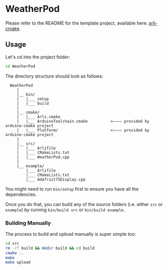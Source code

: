 
# WeatherPod

Please refer to the README for the template project, available here:
[arli-cmake](https://github.com/kigster/arli-cmake).

## Usage

Let's cd into the project folder:

```bash
cd WeatherPod
```

The directory structure should look as follows:

```
  WeatherPod
     |
     |__ bin/
     |   |___ setup
     |   |___ build
     |
     |__ cmake/
     |   |___ Arli.cmake
     |   |___ ArduinoToolchain.cmake          <———— provided by arduino-cmake project
     |   |___ Platform/                       <———— provided by arduino-cmake project
     |
     |__ src/
     |   |___ Arlifile
     |   |___ CMakeLists.txt
     |   |___ WeatherPod.cpp
     |
     |__ example/
         |___ Arlifile
         |___ CMakeLists.txt
         |___ Adafruit7SDisplay.cpp
```

You might need to run `bin/setup` first to ensure you have all the dependencies. 

Once you do that, you can build any of the source folders (i.e. either `src` or `example`) by
running `bin/build src` or `bin/build example`.

### Building Manually

The process to build and upload manually is super simple too:

```bash
cd src
rm -rf build && mkdir build && cd build
cmake ..
make 
make upload
```

